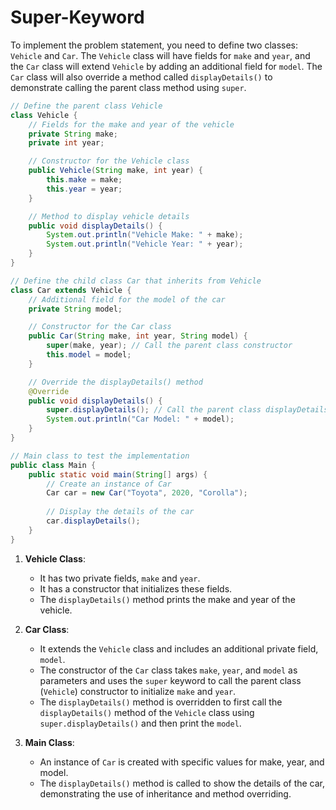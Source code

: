 # Super-Keyword

To implement the problem statement, you need to define two classes: `Vehicle` and `Car`. The `Vehicle` class will have fields for `make` and `year`, and the `Car` class will extend `Vehicle` by adding an additional field for `model`. The `Car` class will also override a method called `displayDetails()` to demonstrate calling the parent class method using `super`.

```java
// Define the parent class Vehicle
class Vehicle {
    // Fields for the make and year of the vehicle
    private String make;
    private int year;

    // Constructor for the Vehicle class
    public Vehicle(String make, int year) {
        this.make = make;
        this.year = year;
    }

    // Method to display vehicle details
    public void displayDetails() {
        System.out.println("Vehicle Make: " + make);
        System.out.println("Vehicle Year: " + year);
    }
}

// Define the child class Car that inherits from Vehicle
class Car extends Vehicle {
    // Additional field for the model of the car
    private String model;

    // Constructor for the Car class
    public Car(String make, int year, String model) {
        super(make, year); // Call the parent class constructor
        this.model = model;
    }

    // Override the displayDetails() method
    @Override
    public void displayDetails() {
        super.displayDetails(); // Call the parent class displayDetails()
        System.out.println("Car Model: " + model);
    }
}

// Main class to test the implementation
public class Main {
    public static void main(String[] args) {
        // Create an instance of Car
        Car car = new Car("Toyota", 2020, "Corolla");
        
        // Display the details of the car
        car.displayDetails();
    }
}
```
1. **Vehicle Class**:
   - It has two private fields, `make` and `year`.
   - It has a constructor that initializes these fields.
   - The `displayDetails()` method prints the make and year of the vehicle.

2. **Car Class**:
   - It extends the `Vehicle` class and includes an additional private field, `model`.
   - The constructor of the `Car` class takes `make`, `year`, and `model` as parameters and uses the `super` keyword to call the parent class (`Vehicle`) constructor to initialize `make` and `year`.
   - The `displayDetails()` method is overridden to first call the `displayDetails()` method of the `Vehicle` class using `super.displayDetails()` and then print the `model`.

3. **Main Class**:
   - An instance of `Car` is created with specific values for make, year, and model.
   - The `displayDetails()` method is called to show the details of the car, demonstrating the use of inheritance and method overriding.
